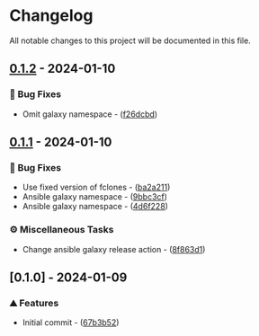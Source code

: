 <!-- textlint-disable -->
# Changelog

All notable changes to this project will be documented in this file.

## [0.1.2](https://github.com/balling-dev/ansible-role-fclones/compare/v0.1.1..v0.1.2) - 2024-01-10

### 🐛 Bug Fixes

- Omit galaxy namespace - ([f26dcbd](https://github.com/balling-dev/ansible-role-fclones/commit/f26dcbdb17d1e2249d184a32397eec2b30f3a320))

## [0.1.1](https://github.com/balling-dev/ansible-role-fclones/compare/v0.1.0..v0.1.1) - 2024-01-10

### 🐛 Bug Fixes

- Use fixed version of fclones - ([ba2a211](https://github.com/balling-dev/ansible-role-fclones/commit/ba2a2115a0d51956189fb3efe59a2f8ea9acc6c8))
- Ansible galaxy namespace - ([9bbc3cf](https://github.com/balling-dev/ansible-role-fclones/commit/9bbc3cf6537022ef13fc022d91e63d3aff484469))
- Ansible galaxy namespace - ([4d6f228](https://github.com/balling-dev/ansible-role-fclones/commit/4d6f228a923ab1ed8f3a31f29c1cc63f2678ea4c))

### ⚙️ Miscellaneous Tasks

- Change ansible galaxy release action - ([8f863d1](https://github.com/balling-dev/ansible-role-fclones/commit/8f863d1396ff8facfbaf92f12334259bdd0b0767))

## [0.1.0] - 2024-01-09

### ⛰️  Features

- Initial commit - ([67b3b52](https://github.com/balling-dev/ansible-role-fclones/commit/67b3b5225f00596a23d52adc8b24dc28d2aa65d9))

<!-- generated by git-cliff -->
<!-- textlint-enable -->
